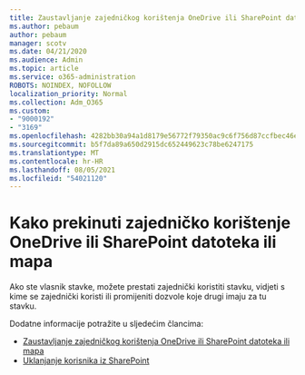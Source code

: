 ```yaml
---
title: Zaustavljanje zajedničkog korištenja OneDrive ili SharePoint datoteka ili mapa
ms.author: pebaum
author: pebaum
manager: scotv
ms.date: 04/21/2020
ms.audience: Admin
ms.topic: article
ms.service: o365-administration
ROBOTS: NOINDEX, NOFOLLOW
localization_priority: Normal
ms.collection: Adm_O365
ms.custom:
- "9000192"
- "3169"
ms.openlocfilehash: 4282bb30a94a1d8179e56772f79350ac9c6f756d87ccfbec46e0418a3cc18612
ms.sourcegitcommit: b5f7da89a650d2915dc652449623c78be6247175
ms.translationtype: MT
ms.contentlocale: hr-HR
ms.lasthandoff: 08/05/2021
ms.locfileid: "54021120"
---
```

# <a name="how-to-stop-sharing-onedrive-or-sharepoint-files-or-folders"></a>Kako prekinuti zajedničko korištenje OneDrive ili SharePoint datoteka ili mapa

Ako ste vlasnik stavke, možete prestati zajednički koristiti stavku, vidjeti s kime se zajednički koristi ili promijeniti dozvole koje drugi imaju za tu stavku.

Dodatne informacije potražite u sljedećim člancima: 

- [Zaustavljanje zajedničkog korištenja OneDrive ili SharePoint datoteka ili mapa](https://support.office.com/article/stop-sharing-onedrive-or-sharepoint-files-or-folders-or-change-permissions-0a36470f-d7fe-40a0-bd74-0ac6c1e13323)
- [Uklanjanje korisnika iz SharePoint](/sharepoint/remove-users)
